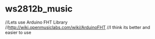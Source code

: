 # ws2812b_music

//Lets use Arduino FHT Library
//http://wiki.openmusiclabs.com/wiki/ArduinoFHT
//I think its better and easier to use
